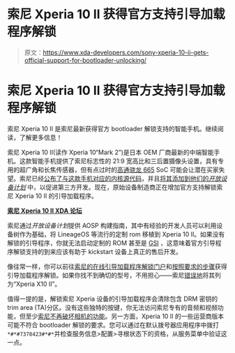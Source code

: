 # 索尼 Xperia 10 II 获得官方支持引导加载程序解锁

> 原文：<https://www.xda-developers.com/sony-xperia-10-ii-gets-official-support-for-bootloader-unlocking/>

# 索尼 Xperia 10 II 获得官方支持引导加载程序解锁

索尼 Xperia 10 II 是索尼最新获得官方 bootloader 解锁支持的智能手机。继续阅读，了解更多信息！

索尼 Xperia 10 II(读作 Xperia 10“Mark 2”)是日本 OEM 厂商最新的中端智能手机。这款智能手机提供了索尼标志性的 21:9 宽高比和三后置摄像头设置，具有专用的超广角和长焦传感器，但有点过时的[高通骁龙 665](https://www.xda-developers.com/qualcomm-snapdragon-665-snapdragon-730g/) SoC 可能会让潜在买家失望。索尼已经[公布了与这款手机对应的内核源代码](https://www.xda-developers.com/sony-xperia-1-10-ii-upload-kernel-source-code/)，并且[将其添加到他们的*开放设备计划*](https://www.xda-developers.com/sony-xperia-10-ii-added-open-devices-program/) 中，以促进第三方开发。现在，原始设备制造商正在增加官方支持解锁索尼 Xperia 10 II 的引导加载程序。

**[索尼 Xperia 10 II XDA 论坛](https://forum.xda-developers.com/sony-xperia-10-ii)**

索尼通过*开放设备计划*提供 AOSP 构建指南，其中有经验的开发人员可以利用设备树作为基础，将 LineageOS 等流行的定制 rom 移植到 Xperia 10 II。如果没有解锁的引导程序，你就无法启动定制的 ROM 甚至是 [GSI](https://www.xda-developers.com/tag/generic-systemimage/) ，这意味着官方引导程序解锁支持的到来应该有助于 kickstart 设备上真正的售后开发。

像往常一样，你可以前往[索尼的在线引导加载程序解锁门户](https://developer.sony.com/develop/open-devices/get-started/unlock-bootloader/)和[按照要求的步骤](https://www.xda-developers.com/sonys-open-device-program-releases-an-updated-guide-for-unlocking-bootloader-of-the-xperia-devices/)获得引导加载程序解锁。如果你找不到确切的型号，不用担心——索尼[错误地](https://forum.xda-developers.com/sony-xperia-10-ii/how-to/bootloader-unlockable-t4137491)将其列为“Xperia X10 II”。

值得一提的是，解锁索尼 Xperia 设备的引导加载程序会清除包含 DRM 密钥的 trim area (TA)分区。没有这些独特的按键，你无法访问索尼专有的音频和视频功能，但至少[索尼不再破坏相机的功能](https://www.xda-developers.com/sony-xperia-android-pie-unlock-bootloader-drm-fix-camera/)。另一方面，Xperia 10 II 的一些运营商版本可能不符合 bootloader 解锁的要求。您可以通过在默认拨号器应用程序中拨打`*#*#7378423#*#*`并检查服务信息>配置>寻根状态下的资格，从服务菜单中验证这一点。